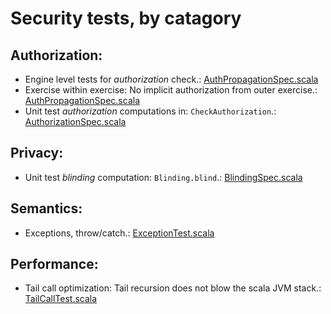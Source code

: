 # Security tests, by catagory

## Authorization:
- Engine level tests for _authorization_ check.: [AuthPropagationSpec.scala](daml-lf/engine/src/test/scala/com/digitalasset/daml/lf/engine/AuthPropagationSpec.scala#L39)
- Exercise within exercise: No implicit authorization from outer exercise.: [AuthPropagationSpec.scala](daml-lf/engine/src/test/scala/com/digitalasset/daml/lf/engine/AuthPropagationSpec.scala#L317)
- Unit test _authorization_ computations in: `CheckAuthorization`.: [AuthorizationSpec.scala](daml-lf/engine/src/test/scala/com/digitalasset/daml/lf/engine/AuthorizationSpec.scala#L20)

## Privacy:
- Unit test _blinding_ computation: `Blinding.blind`.: [BlindingSpec.scala](daml-lf/engine/src/test/scala/com/digitalasset/daml/lf/engine/BlindingSpec.scala#L14)

## Semantics:
- Exceptions, throw/catch.: [ExceptionTest.scala](daml-lf/interpreter/src/test/scala/com/digitalasset/daml/lf/speedy/ExceptionTest.scala#L24)

## Performance:
- Tail call optimization: Tail recursion does not blow the scala JVM stack.: [TailCallTest.scala](daml-lf/interpreter/src/test/scala/com/digitalasset/daml/lf/speedy/TailCallTest.scala#L18)


